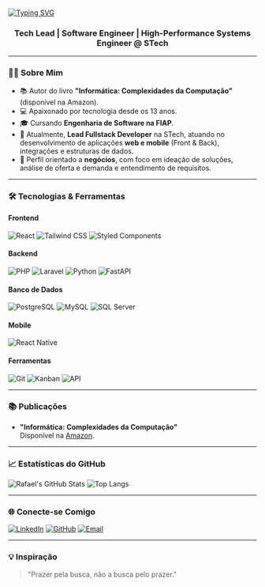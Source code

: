 <br>

[![Typing SVG](https://readme-typing-svg.demolab.com?font=Fira+Code&weight=700&size=36&pause=1000&color=1BF711&center=true&vCenter=true&width=435&lines=Hello!+I'm+Rafael)](https://git.io/typing-svg)

<h3 align="center">Tech Lead | Software Engineer | High-Performance Systems Engineer @ STech</h3>

---

### 👨‍💻 Sobre Mim

- 📚 Autor do livro **"Informática: Complexidades da Computação"** (disponível na Amazon).
- 💻 Apaixonado por tecnologia desde os 13 anos.
- 🎓 Cursando **Engenharia de Software na FIAP**.
- 🚀 Atualmente, **Lead Fullstack Developer** na STech, atuando no desenvolvimento de aplicações **web e mobile** (Front & Back), integrações e estruturas de dados.
- 🧠 Perfil orientado a **negócios**, com foco em ideação de soluções, análise de oferta e demanda e entendimento de requisitos.

---

### 🛠️ Tecnologias & Ferramentas

#### Frontend
![React](https://img.shields.io/badge/React-61DAFB?style=for-the-badge&logo=react&logoColor=black)
![Tailwind CSS](https://img.shields.io/badge/Tailwind_CSS-38B2AC?style=for-the-badge&logo=tailwind-css&logoColor=white)
![Styled Components](https://img.shields.io/badge/Styled_Components-DB7093?style=for-the-badge&logo=styled-components&logoColor=white)

#### Backend
![PHP](https://img.shields.io/badge/PHP-777BB4?style=for-the-badge&logo=php&logoColor=white)
![Laravel](https://img.shields.io/badge/Laravel-FF2D20?style=for-the-badge&logo=laravel&logoColor=white)
![Python](https://img.shields.io/badge/Python-3776AB?style=for-the-badge&logo=python&logoColor=white)
![FastAPI](https://img.shields.io/badge/FastAPI-009688?style=for-the-badge&logo=fastapi&logoColor=white)

#### Banco de Dados
![PostgreSQL](https://img.shields.io/badge/PostgreSQL-4169E1?style=for-the-badge&logo=postgresql&logoColor=white)
![MySQL](https://img.shields.io/badge/MySQL-4479A1?style=for-the-badge&logo=mysql&logoColor=white)
![SQL Server](https://img.shields.io/badge/SQL_Server-CC2927?style=for-the-badge&logo=microsoft-sql-server&logoColor=white)

#### Mobile
![React Native](https://img.shields.io/badge/React_Native-61DAFB?style=for-the-badge&logo=react&logoColor=black)

#### Ferramentas
![Git](https://img.shields.io/badge/Git-F05032?style=for-the-badge&logo=git&logoColor=white)
![Kanban](https://img.shields.io/badge/Kanban-2584FF?style=for-the-badge&logo=kanban&logoColor=white)
![API](https://img.shields.io/badge/API-FF6F61?style=for-the-badge&logo=api&logoColor=white)

---

### 📚 Publicações

- **"Informática: Complexidades da Computação"**  
  Disponível na [Amazon](https://www.amazon.com/dp/B09TYM7ZHM).

---

### 📈 Estatísticas do GitHub

![Rafael's GitHub Stats](https://github-readme-stats.vercel.app/api?username=rafaelduartef&show_icons=true&theme=dark&hide_border=true)
![Top Langs](https://github-readme-stats.vercel.app/api/top-langs/?username=rafaelduartef&layout=compact&theme=dark&hide_border=true)

---

### 🌐 Conecte-se Comigo

[![LinkedIn](https://img.shields.io/badge/LinkedIn-0077B5?style=for-the-badge&logo=linkedin&logoColor=white)](https://www.linkedin.com/in/rafael-duarte-de-freitas/)
[![GitHub](https://img.shields.io/badge/GitHub-100000?style=for-the-badge&logo=github&logoColor=white)](https://github.com/rafaelduartef)
[![Email](https://img.shields.io/badge/Email-D14836?style=for-the-badge&logo=gmail&logoColor=white)](mailto:rafael.duartef@outlook.com)

---

### 💡 Inspiração

> "Prazer pela busca, não a busca pelo prazer."

